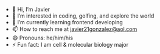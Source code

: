 - 👋 Hi, I’m Javier
- 👀 I’m interested in coding, golfing, and explore the world
- 🌱 I’m currently learning frontend developing 
- 📫 How to reach me at javier21gonzalez@aol.com
- 😄 Pronouns: he/him/his
- ⚡ Fun fact: I am cell & molecular biology major

<!---
javsgonza/javsgonza is a ✨ special ✨ repository because its `README.md` (this file) appears on your GitHub profile.
You can click the Preview link to take a look at your changes.
--->
